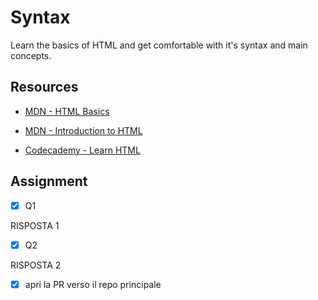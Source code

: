 # Syntax

Learn the basics of HTML and get comfortable with it's syntax and main concepts.


## Resources

- [MDN - HTML Basics](https://developer.mozilla.org/en-US/docs/Learn/Getting_started_with_the_web/HTML_basics)

- [MDN - Introduction to HTML](https://developer.mozilla.org/en-US/docs/Learn/HTML/Introduction_to_HTML)

- [Codecademy - Learn HTML](https://www.codecademy.com/learn/learn-html)



## Assignment

- [x] Q1

RISPOSTA 1

- [x] Q2

RISPOSTA 2

- [x] apri la PR verso il repo principale
